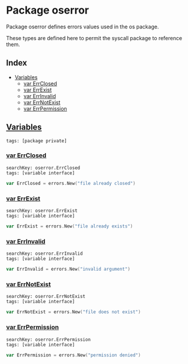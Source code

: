 # Package oserror

Package oserror defines errors values used in the os package. 

These types are defined here to permit the syscall package to reference them. 

## Index

* [Variables](#var)
    * [var ErrClosed](#ErrClosed)
    * [var ErrExist](#ErrExist)
    * [var ErrInvalid](#ErrInvalid)
    * [var ErrNotExist](#ErrNotExist)
    * [var ErrPermission](#ErrPermission)


## <a id="var" href="#var">Variables</a>

```
tags: [package private]
```

### <a id="ErrClosed" href="#ErrClosed">var ErrClosed</a>

```
searchKey: oserror.ErrClosed
tags: [variable interface]
```

```Go
var ErrClosed = errors.New("file already closed")
```

### <a id="ErrExist" href="#ErrExist">var ErrExist</a>

```
searchKey: oserror.ErrExist
tags: [variable interface]
```

```Go
var ErrExist = errors.New("file already exists")
```

### <a id="ErrInvalid" href="#ErrInvalid">var ErrInvalid</a>

```
searchKey: oserror.ErrInvalid
tags: [variable interface]
```

```Go
var ErrInvalid = errors.New("invalid argument")
```

### <a id="ErrNotExist" href="#ErrNotExist">var ErrNotExist</a>

```
searchKey: oserror.ErrNotExist
tags: [variable interface]
```

```Go
var ErrNotExist = errors.New("file does not exist")
```

### <a id="ErrPermission" href="#ErrPermission">var ErrPermission</a>

```
searchKey: oserror.ErrPermission
tags: [variable interface]
```

```Go
var ErrPermission = errors.New("permission denied")
```


